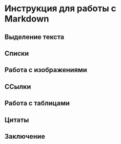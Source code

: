 # Инструкция для работы с Markdown

## Выделение текста

## Списки

## Работа с изображениями

## ССылки

## Работа с таблицами

## Цитаты

## Заключение
